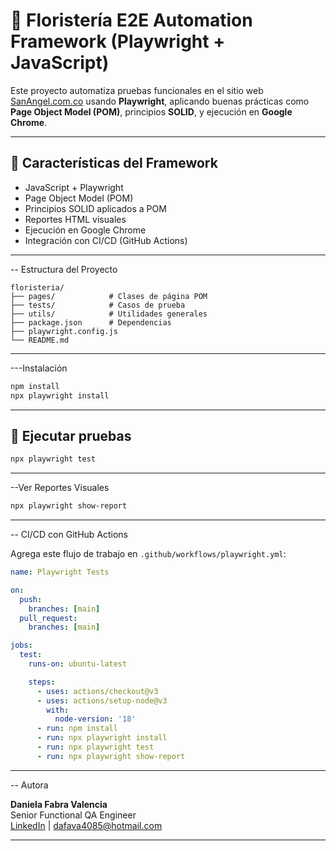 # 🌸 Floristería E2E Automation Framework (Playwright + JavaScript)

Este proyecto automatiza pruebas funcionales en el sitio web [SanAngel.com.co](https://sanangel.com.co/) usando **Playwright**, aplicando buenas prácticas como **Page Object Model (POM)**, principios **SOLID**, y ejecución en **Google Chrome**.

---

## 🚀 Características del Framework

- JavaScript + Playwright
- Page Object Model (POM)
- Principios SOLID aplicados a POM
- Reportes HTML visuales
- Ejecución en Google Chrome
- Integración con CI/CD (GitHub Actions)

---

-- Estructura del Proyecto

```
floristeria/
├── pages/            # Clases de página POM
├── tests/            # Casos de prueba
├── utils/            # Utilidades generales
├── package.json      # Dependencias
├── playwright.config.js
└── README.md
```

---

---Instalación

```bash
npm install
npx playwright install
```

---

## 🧪 Ejecutar pruebas

```bash
npx playwright test
```

---

--Ver Reportes Visuales

```bash
npx playwright show-report
```

---

-- CI/CD con GitHub Actions

Agrega este flujo de trabajo en `.github/workflows/playwright.yml`:

```yaml
name: Playwright Tests

on:
  push:
    branches: [main]
  pull_request:
    branches: [main]

jobs:
  test:
    runs-on: ubuntu-latest

    steps:
      - uses: actions/checkout@v3
      - uses: actions/setup-node@v3
        with:
          node-version: '18'
      - run: npm install
      - run: npx playwright install
      - run: npx playwright test
      - run: npx playwright show-report
```

---

-- Autora

**Daniela Fabra Valencia**  \
Senior Functional QA Engineer  \
[LinkedIn](https://www.linkedin.com/in/danielafabravalencia) | dafava4085@hotmail.com

---
